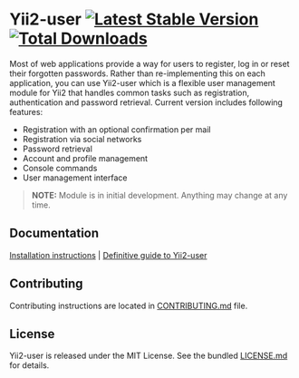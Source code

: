 # Yii2-user [![Latest Stable Version](https://poser.pugx.org/julatools/yii2-user/v/stable.png)](https://packagist.org/packages/julatools/yii2-user) [![Total Downloads](https://poser.pugx.org/julatools/yii2-user/downloads.png)](https://packagist.org/packages/julatools/yii2-user)

Most of web applications provide a way for users to register, log in or reset their forgotten passwords. Rather than
re-implementing this on each application, you can use Yii2-user which is a flexible user management module for Yii2 that
handles common tasks such as registration, authentication and password retrieval. Current version includes following features:

* Registration with an optional confirmation per mail
* Registration via social networks
* Password retrieval
* Account and profile management
* Console commands
* User management interface

> **NOTE:** Module is in initial development. Anything may change at any time.

## Documentation

[Installation instructions](docs/installation.md) | [Definitive guide to Yii2-user](docs/README.md)

## Contributing

Contributing instructions are located in [CONTRIBUTING.md](CONTRIBUTING.md) file.

## License

Yii2-user is released under the MIT License. See the bundled [LICENSE.md](LICENSE.md) for details.
